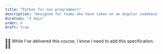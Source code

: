```yaml
---
title: "Python for non-programmers"
description: "Designed for teams who have taken on an Angular codebase"
duration: "3 days"
order: 6
draft: true
---
```


👷‍♂️ While I've delivered this course,  I know I need to add this specification. 👷‍♂️